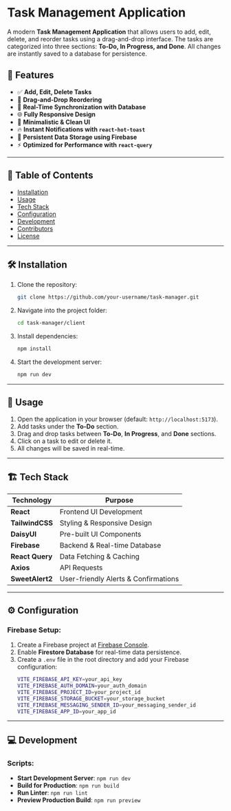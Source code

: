 

# Task Management Application

A modern **Task Management Application** that allows users to add, edit, delete, and reorder tasks using a drag-and-drop interface. The tasks are categorized into three sections: **To-Do, In Progress, and Done**. All changes are instantly saved to a database for persistence.

## 🚀 Features

- ✅ **Add, Edit, Delete Tasks**
- 🔄 **Drag-and-Drop Reordering**
- 🔄 **Real-Time Synchronization with Database**
- 🌐 **Fully Responsive Design**
- 🎨 **Minimalistic & Clean UI**
- 🔥 **Instant Notifications with `react-hot-toast`**
- 📂 **Persistent Data Storage using Firebase**
- ⚡ **Optimized for Performance with `react-query`**

---

## 📌 Table of Contents

- [Installation](#installation)
- [Usage](#usage)
- [Tech Stack](#tech-stack)
- [Configuration](#configuration)
- [Development](#development)
- [Contributors](#contributors)
- [License](#license)

---

## 🛠 Installation

1. Clone the repository:
   ```sh
   git clone https://github.com/your-username/task-manager.git
   ```
2. Navigate into the project folder:
   ```sh
   cd task-manager/client
   ```
3. Install dependencies:
   ```sh
   npm install
   ```
4. Start the development server:
   ```sh
   npm run dev
   ```

---

## 🚀 Usage

1. Open the application in your browser (default: `http://localhost:5173`).
2. Add tasks under the **To-Do** section.
3. Drag and drop tasks between **To-Do**, **In Progress**, and **Done** sections.
4. Click on a task to edit or delete it.
5. All changes will be saved in real-time.

---

## 🏗 Tech Stack

| **Technology**  | **Purpose**                                   |
|----------------|----------------------------------------------|
| **React**      | Frontend UI Development                     |
| **TailwindCSS** | Styling & Responsive Design                |
| **DaisyUI**    | Pre-built UI Components                     |
| **Firebase**   | Backend & Real-time Database               |
| **React Query** | Data Fetching & Caching                    |
| **Axios**      | API Requests                                |
| **SweetAlert2** | User-friendly Alerts & Confirmations       |

---

## ⚙️ Configuration

### Firebase Setup:
1. Create a Firebase project at [Firebase Console](https://console.firebase.google.com/).
2. Enable **Firestore Database** for real-time data persistence.
3. Create a `.env` file in the root directory and add your Firebase configuration:
   ```sh
   VITE_FIREBASE_API_KEY=your_api_key
   VITE_FIREBASE_AUTH_DOMAIN=your_auth_domain
   VITE_FIREBASE_PROJECT_ID=your_project_id
   VITE_FIREBASE_STORAGE_BUCKET=your_storage_bucket
   VITE_FIREBASE_MESSAGING_SENDER_ID=your_messaging_sender_id
   VITE_FIREBASE_APP_ID=your_app_id
   ```

---

## 💻 Development

### Scripts:
- **Start Development Server**: `npm run dev`
- **Build for Production**: `npm run build`
- **Run Linter**: `npm run lint`
- **Preview Production Build**: `npm run preview`




